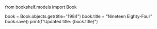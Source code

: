 from bookshelf.models import Book


book = Book.objects.get(title="1984")
book.title = "Nineteen Eighty-Four"
book.save()
print(f"Updated title: {book.title}")